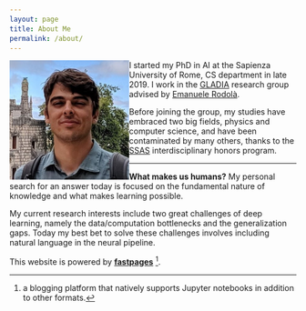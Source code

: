 ```yaml
---
layout: page
title: About Me
permalink: /about/
---
```


<img align="left" src="../images/profilo0.jpg" width="210"> 

I started my PhD in AI at the Sapienza University of Rome, CS department in late 2019. I work in the [GLADIA](https://gladia.di.uniroma1.it/) research group advised by [Emanuele Rodolà](https://scholar.google.com/citations?user=-EH4wBYAAAAJ&hl=en).

Before joining the group, my studies have embraced two big fields, physics and computer science, and have been contaminated by many others, thanks to the [SSAS](https://www.uniroma1.it/en/pagina/school-advanced-studies) interdisciplinary honors program.

---

**What makes us humans?**
My personal search for an answer today is focused on the fundamental nature of knowledge and what makes learning possible. 

My current research interests include two great challenges of deep learning, namely the data/computation bottlenecks and the generalization gaps. Today my best bet to solve these challenges involves including natural language in the neural pipeline.

This website is powered by **[fastpages](https://github.com/fastai/fastpages)** [^1].



[^1]:a blogging platform that natively supports Jupyter notebooks in addition to other formats.
